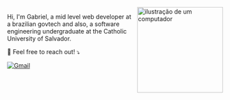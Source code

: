 <img src="https://raw.githubusercontent.com/MicaelliMedeiros/micaellimedeiros/master/image/computer-illustration.png" alt="ilustração de um computador" min-width="200px" max-width="200px" width="200px" align="right">

<p align="left"> 
  Hi, I'm Gabriel, a mid level web developer at a brazilian govtech and also, a software engineering undergraduate at the Catholic University of Salvador.
</p>

<p align="left">
  💌 Feel free to reach out! ⤵️
</p>

<p align="left">
  <a href="#" title="Gmail">
<a href="mailto:gabriel.azeve04@gmail.com">
  <img src="https://img.shields.io/badge/-Gmail-FF0000?style=flat-square&labelColor=FF0000&logo=gmail&logoColor=white" alt="Gmail"/>
</a>

</p>
